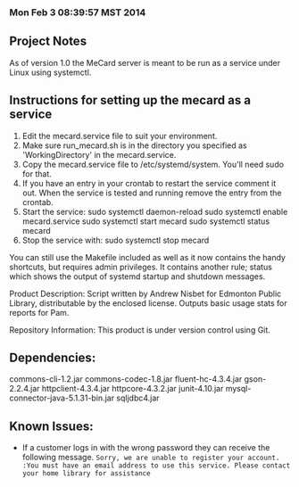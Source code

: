 ### Mon Feb 3 08:39:57 MST 2014

Project Notes
-------------
As of version 1.0 the MeCard server is meant to be run as a service under Linux using systemctl.

## Instructions for setting up the mecard as a service
1) Edit the mecard.service file to suit your environment.
2) Make sure run_mecard.sh is in the directory you specified as 'WorkingDirectory' in the mecard.service.
3) Copy the mecard.service file to /etc/systemd/system. You'll need sudo for that.
4) If you have an entry in your crontab to restart the service comment it out. When the service is tested and running remove the entry from the crontab.
5) Start the service:
 sudo systemctl daemon-reload
 sudo systemctl enable mecard.service
 sudo systemctl start mecard
 sudo systemctl status mecard
6) Stop the service with:
 sudo systemctl stop mecard
 
You can still use the Makefile included as well as it now contains the handy shortcuts, but requires admin privileges. It contains another rule; status which shows the output of systemd startup and shutdown messages.


Product Description:
Script written by Andrew Nisbet for Edmonton Public Library, distributable by the enclosed license.
Outputs basic usage stats for reports for Pam.

Repository Information:
This product is under version control using Git.

Dependencies:
-------------
commons-cli-1.2.jar
commons-codec-1.8.jar
fluent-hc-4.3.4.jar
gson-2.2.4.jar
httpclient-4.3.4.jar
httpcore-4.3.2.jar
junit-4.10.jar
mysql-connector-java-5.1.31-bin.jar
sqljdbc4.jar

Known Issues:
-------------
* If a customer logs in with the wrong password they can receive the following message.
`
Sorry, we are unable to register your account. :You must have an email address to use this service. Please contact your home library for assistance
`
